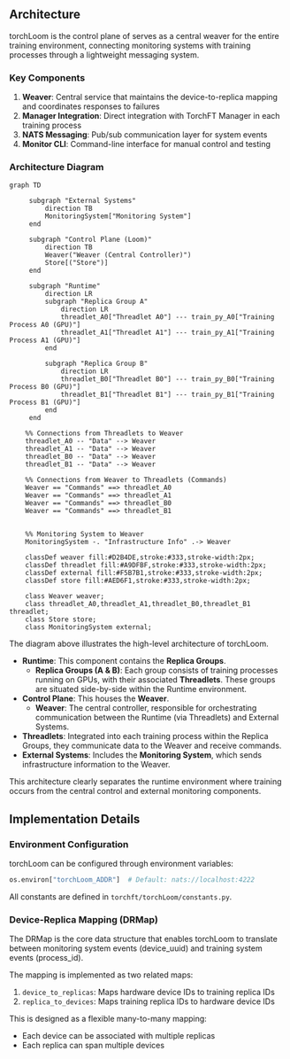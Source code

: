 

## Architecture

torchLoom is the control plane of serves as a central weaver for the entire training environment, connecting monitoring systems with training processes through a lightweight messaging system.

### Key Components

1. **Weaver**: Central service that maintains the device-to-replica mapping and coordinates responses to failures
2. **Manager Integration**: Direct integration with TorchFT Manager in each training process
3. **NATS Messaging**: Pub/sub communication layer for system events
4. **Monitor CLI**: Command-line interface for manual control and testing

### Architecture Diagram

```mermaid
graph TD

     subgraph "External Systems"
         direction TB
         MonitoringSystem["Monitoring System"]
     end

     subgraph "Control Plane (Loom)"
         direction TB
         Weaver("Weaver (Central Controller)")
         Store[("Store")]
     end

     subgraph "Runtime"
         direction LR
         subgraph "Replica Group A"
             direction LR
             threadlet_A0["Threadlet A0"] --- train_py_A0["Training Process A0 (GPU)"]
             threadlet_A1["Threadlet A1"] --- train_py_A1["Training Process A1 (GPU)"]
         end

         subgraph "Replica Group B"
             direction LR
             threadlet_B0["Threadlet B0"] --- train_py_B0["Training Process B0 (GPU)"] 
             threadlet_B1["Threadlet B1"] --- train_py_B1["Training Process B1 (GPU)"]
         end
     end

    %% Connections from Threadlets to Weaver
    threadlet_A0 -- "Data" --> Weaver
    threadlet_A1 -- "Data" --> Weaver
    threadlet_B0 -- "Data" --> Weaver
    threadlet_B1 -- "Data" --> Weaver

    %% Connections from Weaver to Threadlets (Commands)
    Weaver == "Commands" ==> threadlet_A0
    Weaver == "Commands" ==> threadlet_A1
    Weaver == "Commands" ==> threadlet_B0
    Weaver == "Commands" ==> threadlet_B1


    %% Monitoring System to Weaver
    MonitoringSystem -. "Infrastructure Info" .-> Weaver

    classDef weaver fill:#D2B4DE,stroke:#333,stroke-width:2px;
    classDef threadlet fill:#A9DFBF,stroke:#333,stroke-width:2px;
    classDef external fill:#F5B7B1,stroke:#333,stroke-width:2px;
    classDef store fill:#AED6F1,stroke:#333,stroke-width:2px;

    class Weaver weaver;
    class threadlet_A0,threadlet_A1,threadlet_B0,threadlet_B1 threadlet;
    class Store store;
    class MonitoringSystem external;
```

The diagram above illustrates the high-level architecture of torchLoom.

- **Runtime**: This component contains the **Replica Groups**.
    - **Replica Groups (A & B)**: Each group consists of training processes running on GPUs, with their associated **Threadlets**. These groups are situated side-by-side within the Runtime environment.
- **Control Plane**: This houses the **Weaver**.
    - **Weaver**: The central controller, responsible for orchestrating communication between the Runtime (via Threadlets) and External Systems.
- **Threadlets**: Integrated into each training process within the Replica Groups, they communicate data to the Weaver and receive commands.
- **External Systems**: Includes the **Monitoring System**, which sends infrastructure information to the Weaver.

This architecture clearly separates the runtime environment where training occurs from the central control and external monitoring components.

## Implementation Details

### Environment Configuration

torchLoom can be configured through environment variables:

```python
os.environ["torchLoom_ADDR"]  # Default: nats://localhost:4222
```

All constants are defined in `torchft/torchLoom/constants.py`.

### Device-Replica Mapping (DRMap)

The DRMap is the core data structure that enables torchLoom to translate between monitoring system events (device_uuid) and training system events (process_id).

The mapping is implemented as two related maps:

1. `device_to_replicas`: Maps hardware device IDs to training replica IDs
2. `replica_to_devices`: Maps training replica IDs to hardware device IDs

This is designed as a flexible many-to-many mapping:
- Each device can be associated with multiple replicas
- Each replica can span multiple devices
